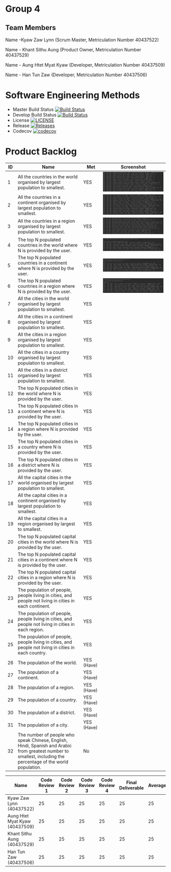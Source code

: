  
# Group 4

## Team Members

Name -Kyaw Zaw Lynn (Scrum Master, Metriculation Number 40437522)

Name - Khant Sithu Aung (Product Owner, Metriculation Number 40437529)

Name - Aung Htet Myat Kyaw (Developer, Metriculation Number 40437509)

Name - Han Tun Zaw (Developer, Metriculation Number 40437506)

# Software Engineering Methods

- Master Build Status [![Build Status](https://travis-ci.org/DevOpsGp4/DevOps4.svg?branch=master)](https://travis-ci.org/DevOpsGp4/DevOps4)
- Develop Build Status [![Build Status](https://travis-ci.org/DevOpsGp4/DevOps4.svg?branch=master)](https://travis-ci.org/DevOpsGp4/DevOps4)
- License [![LICENSE](https://img.shields.io/github/license/DevOpsGp4/DevOps4.svg?style=flat-square)](https://img.shields.io/github/license/DevOpsGp4/DevOps4)
- Release [![Releases](https://img.shields.io/github/release/DevOpsGp4/DevOps4/all.svg?style=flat-square)](https://github.com/DevOpsGp4/DevOps4/releases)
- Codecov [![codecov](https://codecov.io/gh/DevOpsGp4/DevOps4/branch/master/graph/badge.svg)](https://codecov.io/gh/DevOpsGp4/DevOps4)

# Product Backlog
 
| ID | Name | Met | Screenshot |
| --- | --- | --- | --- |
| 1 | All the countries in the world organised by largest population to smallest. | YES | ![alt text](https://github.com/DevOpsGp4/DevOps4/blob/master/images/1.PNG) |
| 2 | All the countries in a continent organised by largest population to smallest. | YES | ![alt text](https://github.com/DevOpsGp4/DevOps4/blob/master/images/2.PNG)|
| 3 | All the countries in a region organised by largest population to smallest. | YES | ![alt text](https://github.com/DevOpsGp4/DevOps4/blob/master/images/3.PNG) |
| 4 | The top N populated countries in the world where N is provided by the user. | YES  | ![alt text](https://github.com/DevOpsGp4/DevOps4/blob/master/images/4.PNG)  |
| 5 | The top N populated countries in a continent where N is provided by the user. | YES  | ![alt text](https://github.com/DevOpsGp4/DevOps4/blob/master/images/5.PNG) |
| 6 | The top N populated countries in a region where N is provided by the user. | YES  | ![alt text](https://github.com/DevOpsGp4/DevOps4/blob/master/images/6.PNG)  |
| 7 | All the cities in the world organised by largest population to smallest. | YES  |  |
| 8 | All the cities in a continent organised by largest population to smallest. | YES  |  |
| 9 | All the cities in a region organised by largest population to smallest. | YES  |  |
| 10 | All the cities in a country organised by largest population to smallest. | YES  |  |
| 11 | All the cities in a district organised by largest population to smallest. | YES  |  |
| 12 | The top N populated cities in the world where N is provided by the user. | YES  |  |
| 13 | The top N populated cities in a continent where N is provided by the user. | YES |  |
| 14 | The top N populated cities in a region where N is provided by the user. | YES  |  |
| 15 | The top N populated cities in a country where N is provided by the user. | YES  |  |
| 16 | The top N populated cities in a district where N is provided by the user. | YES  |  |
| 17 | All the capital cities in the world organised by largest population to smallest. | YES |  |
| 18 | All the capital cities in a continent organised by largest population to smallest. | YES |  |
| 19 | All the capital cities in a region organised by largest to smallest. | YES |  |
| 20 | The top N populated capital cities in the world where N is provided by the user. | YES |  |
| 21 | The top N populated capital cities in a continent where N is provided by the user. | YES |  |
| 22 | The top N populated capital cities in a region where N is provided by the user. | YES |  |
| 23 | The population of people, people living in cities, and people not living in cities in each continent. | YES |  |
| 24 | The population of people, people living in cities, and people not living in cities in each region. | YES  |  |
| 25 | The population of people, people living in cities, and people not living in cities in each country. | YES |  |
| 26 | The population of the world. | YES (Have)  |  |
| 27 | The population of a continent. | YES (Have) |  |
| 28 | The population of a region. | YES (Have) |  |
| 29 | The population of a country. | YES (Have) |  |
| 30 | The population of a district. | YES (Have) |  |
| 31 | The population of a city. | YES (Have) | |
| 32 | The number of people who speak Chinese, English, Hindi, Spanish and Arabic from greatest number to smallest, including the percentage of the world population. | No |  |


| Name | Code Review 1 | Code Review 2 | Code Review 3 | Code Review 4 | Final Deliverable | Average |
|------|---------------|---------------|---------------|---------------|-------------------|-------|
| Kyaw Zaw Lynn (40437522) | 25 | 25 | 25 | 25 | 25 | 25 |
| Aung Htet Myat Kyaw (40437509) | 25 | 25 | 25 | 25 | 25 | 25 |
| Khant Sithu Aung (40437529) | 25 | 25 | 25 | 25 | 25 | 25 |
| Han Tun Zaw (40437506) | 25 | 25 | 25| 25 | 25 | 25 |
